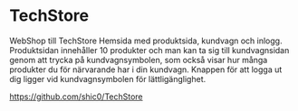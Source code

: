# TechStore
WebShop till TechStore
Hemsida med produktsida, kundvagn och inlogg.
Produktsidan innehåller 10 produkter och man kan ta sig till kundvagnsidan genom att trycka på kundvagnsymbolen, som också visar hur många produkter du för närvarande har i din kundvagn.
Knappen för att logga ut dig ligger vid kundvagnsymbolen för lättligänglighet.

https://github.com/shic0/TechStore